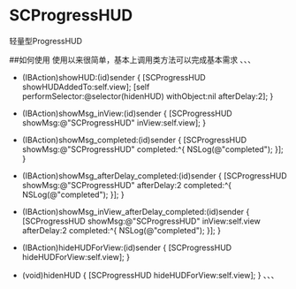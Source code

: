 # SCProgressHUD
轻量型ProgressHUD

##如何使用
使用以来很简单，基本上调用类方法可以完成基本需求
、、、

- (IBAction)showHUD:(id)sender {
    [SCProgressHUD showHUDAddedTo:self.view];
    [self performSelector:@selector(hidenHUD) withObject:nil afterDelay:2];
}

- (IBAction)showMsg_inView:(id)sender {
    [SCProgressHUD showMsg:@"SCProgressHUD" inView:self.view];
}

- (IBAction)showMsg_completed:(id)sender {
    [SCProgressHUD showMsg:@"SCProgressHUD" completed:^{
        NSLog(@"completed");
    }];
}

- (IBAction)showMsg_afterDelay_completed:(id)sender {
    [SCProgressHUD showMsg:@"SCProgressHUD" afterDelay:2 completed:^{
        NSLog(@"completed");
    }];
}

- (IBAction)showMsg_inView_afterDelay_completed:(id)sender {
    [SCProgressHUD showMsg:@"SCProgressHUD" inView:self.view afterDelay:2 completed:^{
        NSLog(@"completed");
    }];
}

- (IBAction)hideHUDForView:(id)sender {
    [SCProgressHUD hideHUDForView:self.view];
}

- (void)hidenHUD
{
    [SCProgressHUD hideHUDForView:self.view];
}
、、、
